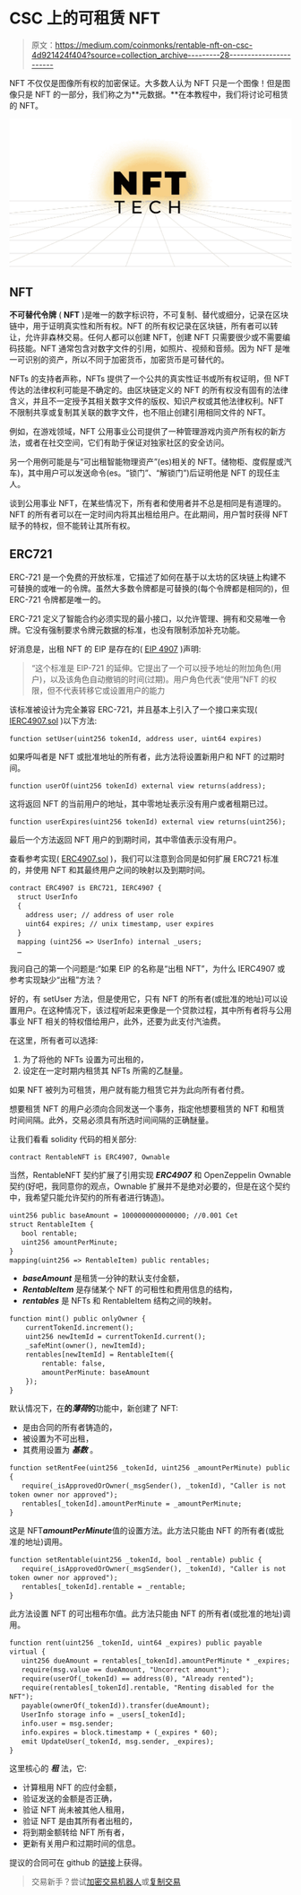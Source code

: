 # CSC 上的可租赁 NFT

> 原文：<https://medium.com/coinmonks/rentable-nft-on-csc-4d921424f404?source=collection_archive---------28----------------------->

NFT 不仅仅是图像所有权的加密保证。大多数人认为 NFT 只是一个图像！但是图像只是 NFT 的一部分，我们称之为**元数据。**在本教程中，我们将讨论可租赁的 NFT。

![](img/2cc4372bca4b650cc3e0edf1b9b70510.png)

## **NFT**

**不可替代令牌** ( **NFT** )是唯一的数字标识符，不可复制、替代或细分，记录在区块链中，用于证明真实性和所有权。NFT 的所有权记录在区块链，所有者可以转让，允许非森林交易。任何人都可以创建 NFT，创建 NFT 只需要很少或不需要编码技能。NFT 通常包含对数字文件的引用，如照片、视频和音频。因为 NFT 是唯一可识别的资产，所以不同于加密货币，加密货币是可替代的。

NFTs 的支持者声称，NFTs 提供了一个公共的真实性证书或所有权证明，但 NFT 传达的法律权利可能是不确定的。由区块链定义的 NFT 的所有权没有固有的法律含义，并且不一定授予其相关数字文件的版权、知识产权或其他法律权利。NFT 不限制共享或复制其关联的数字文件，也不阻止创建引用相同文件的 NFT。

例如，在游戏领域，NFT 公用事业公司提供了一种管理游戏内资产所有权的新方法，或者在社交空间，它们有助于保证对独家社区的安全访问。

另一个用例可能是与“可出租智能物理资产”(es)相关的 NFT。储物柜、度假屋或汽车)，其中用户可以发送命令(es。“锁门”、“解锁门”)后证明他是 NFT 的现任主人。

谈到公用事业 NFT，在某些情况下，所有者和使用者并不总是相同是有道理的。NFT 的所有者可以在一定时间内将其出租给用户。在此期间，用户暂时获得 NFT 赋予的特权，但不能转让其所有权。

## ERC721

ERC-721 是一个免费的开放标准，它描述了如何在基于以太坊的区块链上构建不可替换的或唯一的令牌。虽然大多数令牌都是可替换的(每个令牌都是相同的)，但 ERC-721 令牌都是唯一的。

ERC-721 定义了智能合约必须实现的最小接口，以允许管理、拥有和交易唯一令牌。它没有强制要求令牌元数据的标准，也没有限制添加补充功能。

好消息是，出租 NFT 的 EIP 是存在的( [EIP 4907](https://github.com/ethereum/EIPs/blob/master/EIPS/eip-4907.md) )声明:

> “这个标准是 EIP-721 的延伸。它提出了一个可以授予地址的附加角色(用户)，以及该角色自动撤销的时间(过期)。用户角色代表“使用”NFT 的权限，但不代表转移它或设置用户的能力

该标准被设计为完全兼容 ERC-721，并且基本上引入了一个接口来实现( [IERC4907.sol](https://github.com/ethereum/EIPs/blob/master/assets/eip-4907/contracts/IERC4907.sol) )以下方法:

```
function setUser(uint256 tokenId, address user, uint64 expires)
```

如果呼叫者是 NFT 或批准地址的所有者，此方法将设置新用户和 NFT 的过期时间。

```
function userOf(uint256 tokenId) external view returns(address);
```

这将返回 NFT 的当前用户的地址，其中零地址表示没有用户或者租期已过。

```
function userExpires(uint256 tokenId) external view returns(uint256);
```

最后一个方法返回 NFT 用户的到期时间，其中零值表示没有用户。

查看参考实现( [ERC4907.sol](https://github.com/ethereum/EIPs/blob/master/assets/eip-4907/contracts/ERC4907.sol) )，我们可以注意到合同是如何扩展 ERC721 标准的，并使用 NFT 和其最终用户之间的映射以及到期时间。

```
contract ERC4907 is ERC721, IERC4907 {
  struct UserInfo
  {
    address user; // address of user role
    uint64 expires; // unix timestamp, user expires
  }
  mapping (uint256 => UserInfo) internal _users;
  …
```

我问自己的第一个问题是:“如果 EIP 的名称是“出租 NFT”，为什么 IERC4907 或参考实现缺少“出租”方法？

好的，有 setUser 方法，但是使用它，只有 NFT 的所有者(或批准的地址)可以设置用户。在这种情况下，该过程听起来更像是一个贷款过程，其中所有者将与公用事业 NFT 相关的特权借给用户，此外，还要为此支付汽油费。

在这里，所有者可以选择:

1.  为了将他的 NFTs 设置为可出租的，
2.  设定在一定时期内租赁其 NFTs 所需的乙醚量。

如果 NFT 被列为可租赁，用户就有能力租赁它并为此向所有者付费。

想要租赁 NFT 的用户必须向合同发送一个事务，指定他想要租赁的 NFT 和租赁时间间隔。此外，交易必须具有所选时间间隔的正确醚量。

让我们看看 solidity 代码的相关部分:

```
contract RentableNFT is ERC4907, Ownable
```

当然，RentableNFT 契约扩展了引用实现 ***ERC4907*** 和 OpenZeppelin Ownable 契约(好吧，我同意你的观点，Ownable 扩展并不是绝对必要的，但是在这个契约中，我希望只能允许契约的所有者进行铸造)。

```
uint256 public baseAmount = 1000000000000000; //0.001 Cet
struct RentableItem {
   bool rentable;
   uint256 amountPerMinute;
}
mapping(uint256 => RentableItem) public rentables;
```

*   ***baseAmount*** 是租赁一分钟的默认支付金额，
*   ***RentableItem*** 是存储某个 NFT 的可租性和费用信息的结构，
*   ***rentables*** 是 NFTs 和 RentableItem 结构之间的映射。

```
function mint() public onlyOwner {
    currentTokenId.increment();
    uint256 newItemId = currentTokenId.current();
    _safeMint(owner(), newItemId);
    rentables[newItemId] = RentableItem({
        rentable: false,
        amountPerMinute: baseAmount
    });
}
```

默认情况下，在**的*薄荷*的**功能中，新创建了 NFT:

*   是由合同的所有者铸造的，
*   被设置为不可出租，
*   其费用设置为 ***基数*** 。

```
function setRentFee(uint256 _tokenId, uint256 _amountPerMinute) public {
   require(_isApprovedOrOwner(_msgSender(), _tokenId), "Caller is not token owner nor approved");
   rentables[_tokenId].amountPerMinute = _amountPerMinute;
}
```

这是 NFT***amountPerMinute***值的设置方法。此方法只能由 NFT 的所有者(或批准的地址)调用。

```
function setRentable(uint256 _tokenId, bool _rentable) public {
   require(_isApprovedOrOwner(_msgSender(), _tokenId), "Caller is not token owner nor approved");
   rentables[_tokenId].rentable = _rentable;
}
```

此方法设置 NFT 的可出租布尔值。此方法只能由 NFT 的所有者(或批准的地址)调用。

```
function rent(uint256 _tokenId, uint64 _expires) public payable virtual {
   uint256 dueAmount = rentables[_tokenId].amountPerMinute * _expires;
   require(msg.value == dueAmount, "Uncorrect amount");
   require(userOf(_tokenId) == address(0), "Already rented");
   require(rentables[_tokenId].rentable, "Renting disabled for the NFT");
   payable(ownerOf(_tokenId)).transfer(dueAmount);
   UserInfo storage info = _users[_tokenId];
   info.user = msg.sender;
   info.expires = block.timestamp + (_expires * 60);
   emit UpdateUser(_tokenId, msg.sender, _expires);
}
```

这里核心的 ***租*** 法，它:

*   计算租用 NFT 的应付金额，
*   验证发送的金额是否正确，
*   验证 NFT 尚未被其他人租用，
*   验证 NFT 是由其所有者出租的，
*   将到期金额转给 NFT 所有者，
*   更新有关用户和过期时间的信息。

提议的合同可在 github 的[链接](https://github.com/donpabblo/rentable-nft/blob/main/contracts/RentableNFT.sol)上获得。

> 交易新手？尝试[加密交易机器人](/coinmonks/crypto-trading-bot-c2ffce8acb2a)或[复制交易](/coinmonks/top-10-crypto-copy-trading-platforms-for-beginners-d0c37c7d698c)